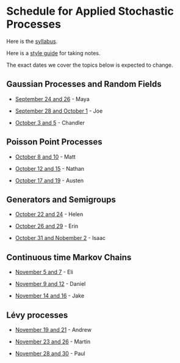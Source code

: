 # Schedule for Applied Stochastic Processes

Here is the [syllabus](syllabus.html).

Here is a [style guide](style.html) for taking notes.

The exact dates we cover the topics below is expected to change.

## Gaussian Processes and Random Fields

- [September 24 and 26](LectureNotes/Lectures/Fall2018/Lecture1/ASPLecture1.html) - Maya

- [September 28 and October 1](LectureNotes/Lectures/Fall2018/Lecture2/ASPLecture2.html) - Joe

- [October 3 and 5](LectureNotes/Lectures/Fall2018/Lecture3/ASPLecture3.html) - Chandler


## Poisson Point Processes

- [October 8 and 10](LectureNotes/Lectures/Fall2018/Lecture4/PPP_notes.html) - Matt

- [October 12 and 15]() - Nathan

- [October 17 and 19]() - Austen


## Generators and Semigroups

- [October 22 and 24]() - Helen

- [October 26 and 29]() - Erin

- [October 31 and Nobember 2]() - Isaac

## Continuous time Markov Chains

- [November 5 and 7]() - Eli

- [November 9 and 12]() - Daniel

- [November 14 and 16]() - Jake

## Lévy processes

- [November 19 and 21]() - Andrew

- [November 23 and 26]() - Martin

- [November 28 and 30]() - Paul

